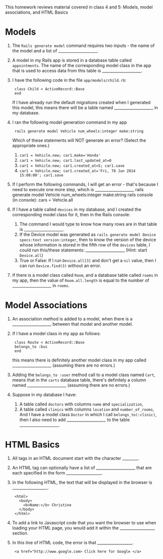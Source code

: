 This homework reviews material covered in class 4 and 5: Models, model associations, and HTML Basics

# Models

1. The `Rails generate model` command requires two inputs - the name of the model and a list of ____________________.
1. A model in my Rails app is stored in a database table called `appointments`. The name of the corresponding model class in the app that is used to access data from this table is ____________________.
1. I have the following code in the file `app/models/child.rb`:

        class Child < ActiveRecord::Base
        end
   If I have already run the default migrations created when I generated this model, this means there will be a table named ____________________ in my database.
1. I ran the following model generation command in my app

        rails generate model Vehicle num_wheels:integer make:string

     Which of these statements will NOT generate an error? (Select the appropriate ones.)

    1. `car1 = Vehicle.new; car1.make='Honda'`
    1. `car1 = Vehicle.new; car1.last_updated_at=0`
    1. `car1 = Vehicle.new; car1.created_at=5; car1.save`
    1. `car1 = Vehicle.new; car1.created_at='Fri, 78 Jun 2014 15:00:00'; car1.save`
1. If I perform the following commands, I will get an error - that's because I need to execute one more step, which is ____________________
        rails generate model Vehicle num_wheels:integer make:string
        rails console
        (in console): cars = Vehicle.all
1. If I have a table called `devices` in my database, and I created the corresponding model class for it, then in the Rails console:
   1. The command I would type to know how many rows are in that table is ____________________.
   1. If the Device model was generated as `rails generate model Device specs:text version:integer`, then to know the version of the device whose information is stored in the fifth row of the `devices` table, I could run this/these statements: ____________________ (Hint: start `Device.all`)
   1. True or False: If I run `Device.all[3]` and don't get a `nil` value, then I can run `Device.find(3)` without an error.
1. If there is a model class called `Room`, and a database table called `rooms` in my app, then the value of `Room.all.length` is equal to the number of ____________________ in `rooms`.

# Model Associations

1. An association method is added to a model, when there is a ____________________ between that model and another model.
1. If I have a model class in my app as follows:

        class Route < ActiveRecord::Base
	    belongs_to :bus
        end

     this means there is definitely another model class in my app called ____________________ (assuming there are no errors.)
1. Adding the `belongs_to :user` method call to a model class named `Cart`, means that in the `carts` database table, there's definitely a column named ____________________ (assuming there are no errors.)
1. Suppose in my database I have:
   1. A table called `doctors` with columns `name` and `specialization`,
   1. A table called `clinics` with columns `location` and `number_of_rooms`,
   And I have a model class `Doctor` in which I call `belongs_to(:clinic)`, then I also need to add ____________________ to the table ____________________.

# HTML Basics

1. All tags in an HTML document start with the character ________.
1. An HTML tag can optionally have a list of ____________________ that are each specified in the form __________________.
1. In the following HTML, the text that will be displayed in the browser is __________________.

        <html>
          <body>
            <b>Name:</b> Christine
          </body>
        </html>

1. To add a link to Javascript code that you want the browser to use when loading your HTML page, you would add it within the __________________ section.
1. In this line of HTML code, the error is that __________________.

        <a href="http://www.google.com> Click here for Google </a>
